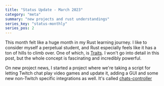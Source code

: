 ```yaml
---
title: "Status Update - March 2023"
category: "meta"
summary: "new projects and rust understandings"
series_key: "status-monthly"
series_pos: 2
---
```


This month felt like a huge month in my Rust learning journey. I like to consider myself a perpetual student, and Rust
especially feels like it has a ton of hills to climb over. One
of which, is [Traits][traits]. I won't go into detail in this post, but the whole concept is fascinating and incredibly
powerful.

On new project news, I started a project where we're taking a script for letting Twitch chat play video games and update
it, adding
a GUI and some new non-Twitch specific integrations as well. It's called [chats-controller][github-cc]

[github-cc]: https://github.com/sneakycrow/chats-controller

[traits]: https://doc.rust-lang.org/rust-by-example/trait.html
